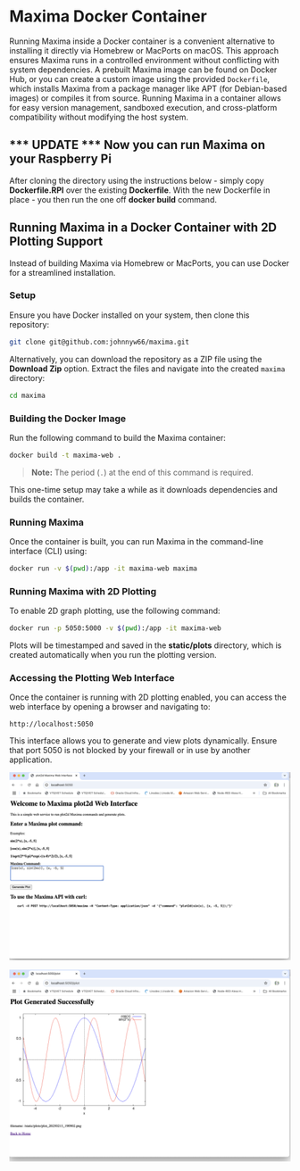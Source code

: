 # Maxima Docker Container

Running Maxima inside a Docker container is a convenient alternative to installing it directly via Homebrew or MacPorts on macOS. This approach ensures Maxima runs in a controlled environment without conflicting with system dependencies. A prebuilt Maxima image can be found on Docker Hub, or you can create a custom image using the provided `Dockerfile`, which installs Maxima from a package manager like APT (for Debian-based images) or compiles it from source. Running Maxima in a container allows for easy version management, sandboxed execution, and cross-platform compatibility without modifying the host system.

## *** UPDATE *** Now you can run Maxima on your Raspberry Pi
After cloning the directory using the instructions below  - simply copy **Dockerfile.RPI** over the existing **Dockerfile**.
With the new Dockerfile in place - you then run the one off **docker build** command.

## Running Maxima in a Docker Container with 2D Plotting Support

Instead of building Maxima via Homebrew or MacPorts, you can use Docker for a streamlined installation.

### Setup

Ensure you have Docker installed on your system, then clone this repository:

```sh
git clone git@github.com:johnnyw66/maxima.git  
```

Alternatively, you can download the repository as a ZIP file using the **Download Zip** option. Extract the files and navigate into the created `maxima` directory:

```sh
cd maxima
```

### Building the Docker Image

Run the following command to build the Maxima container:

```sh
docker build -t maxima-web .
```

> **Note:** The period (`.`) at the end of this command is required.

This one-time setup may take a while as it downloads dependencies and builds the container.

### Running Maxima

Once the container is built, you can run Maxima in the command-line interface (CLI) using:

```sh
docker run -v $(pwd):/app -it maxima-web maxima
```

### Running Maxima with 2D Plotting

To enable 2D graph plotting, use the following command:

```sh
docker run -p 5050:5000 -v $(pwd):/app -it maxima-web
```

Plots will be timestamped and saved in the **static/plots** directory, which is created automatically when you run the plotting version.

### Accessing the Plotting Web Interface

Once the container is running with 2D plotting enabled, you can access the web interface by opening a browser and navigating to:

```
http://localhost:5050
```

This interface allows you to generate and view plots dynamically. Ensure that port 5050 is not blocked by your firewall or in use by another application.

![Maxima Web Service](/images/web01.png)

![Maxima Web Service](/images/web02.png)


